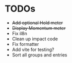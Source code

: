 # TODOs

- ~~Add optional Hold meter~~
- ~~Display Momentum meter~~
- Fix il8n
- Clean up impact code
- Fix formatter
- Add vite for testing?
- Sort all groups and entries
